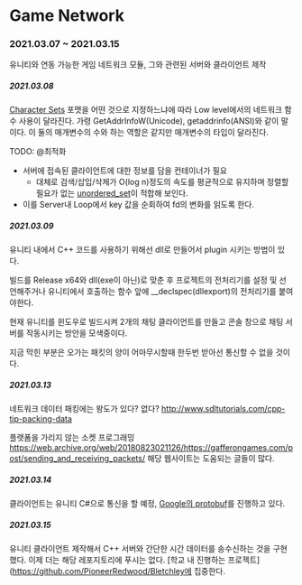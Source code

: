 # Game Network
### 2021.03.07 ~ 2021.03.15

유니티와 연동 가능한 게임 네트워크 모듈, 그와 관련된 서버와 클라이언트 제작



##### 2021.03.08

[Character Sets](https://stackoverflow.com/questions/700187/unicode-utf-ascii-ansi-format-differences) 포맷을 어떤 것으로 지정하느냐에 따라 Low level에서의 네트워크 함수 사용이 달라진다. 가령 GetAddrInfoW(Unicode), getaddrinfo(ANSI)와 같이 말이다. 이 둘의 매개변수의 수와 하는 역할은 같지만 매개변수의 타입이 달라진다. 



TODO: @최적화

- 서버에 접속된 클라이언트에 대한 정보를 담을 컨테이너가 필요
  - 대체로 검색/삽입/삭제가 O(log n)정도의 속도를 평균적으로 유지하며 정렬할 필요가 없는 [unordered_set](https://en.cppreference.com/w/cpp/container/unordered_set)이 적합해 보인다.
- 이를 Server내 Loop에서 key 값을 순회하여 fd의 변화를 읽도록 한다.



##### 2021.03.09

유니티 내에서 C++ 코드를 사용하기 위해선 dll로 만들어서 plugin 시키는 방법이 있다. 

빌드를 Release x64와 dll(exe이 아닌)로 맞춘 후 프로젝트의 전처리기를 설정 및 선언해주거나 유니티에서 호출하는 함수 앞에 __declspec(dllexport)의 전처리기를 붙여야한다.

현재 유니티를 윈도우로 빌드시켜 2개의 채팅 클라이언트를 만들고 콘솔 창으로 채팅 서버를 작동시키는 방안을 모색중이다.

지금 막힌 부분은 오가는 패킷의 양이 어마무시할때 한두번 받아선 통신할 수 없을 것이다.



##### 2021.03.13

네트워크 데이터 패킹에는 왕도가 있다? 없다? http://www.sdltutorials.com/cpp-tip-packing-data

플랫폼을 가리지 않는 소켓 프로그래밍 https://web.archive.org/web/20180823021126/https://gafferongames.com/post/sending_and_receiving_packets/ 해당 웹사이트는 도움되는 글들이 많다.



##### 2021.03.14

클라이언트는 유니티 C#으로 통신을 할 예정, [Google의 protobuf](https://developers.google.com/protocol-buffers/docs/cpptutorial#where-to-find-the-example-code)를 진행하고 있다. 



##### 2021.03.15

유니티 클라이언트 제작해서 C++ 서버와 간단한 시간 데이터를 송수신하는 것을 구현했다. 이제 더는 해당 레포지토리에 푸시는 없다. [학교 내 진행하는 프로젝트](https://github.com/PioneerRedwood/Bletchley에 집중한다.


